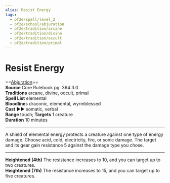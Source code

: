 ```yaml
---
alias: Resist Energy
tags:
  - pf2e/spell/level_2
  - pf2e/school/abjuration
  - pf2e/tradition/arcane
  - pf2e/tradition/divine
  - pf2e/tradition/occult
  - pf2e/tradition/primal
---
```


# Resist Energy

==[Abjuration](Abjuration.md)==  
__Source__ Core Rulebook pg. 364 3.0  
**Traditions** arcane, divine, occult, primal  
**Spell List** elemental  
**Bloodline**s draconic, elemental, wyrmblessed  
**Cast** ►► somatic, verbal  
**Range** touch; **Targets** 1 creature  
**Duration** 10 minutes

---

A shield of elemental energy protects a creature against one type of energy damage. Choose acid, cold, electricity, fire, or sonic damage. The target and its gear gain resistance 5 against the damage type you chose.

<hr>

**Heightened (4th)** The resistance increases to 10, and you can target up to two creatures.  
**Heightened (7th)** The resistance increases to 15, and you can target up to five creatures.
